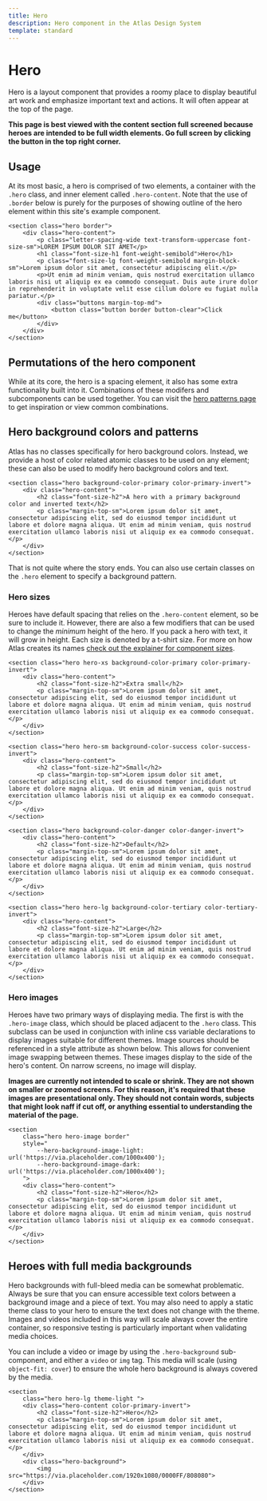 ```yaml
---
title: Hero
description: Hero component in the Atlas Design System
template: standard
---
```


# Hero

Hero is a layout component that provides a roomy place to display beautiful art work and emphasize important text and actions. It will often appear at the top of the page.

**This page is best viewed with the content section full screened because heroes are intended to be full width elements. Go full screen by clicking the button in the top right corner.**

## Usage

At its most basic, a hero is comprised of two elements, a container with the `.hero` class, and inner element called `.hero-content`. Note that the use of `.border` below is purely for the purposes of showing outline of the hero element within this site's example component.

```html-no-indent
<section class="hero border">
	<div class="hero-content">
        <p class="letter-spacing-wide text-transform-uppercase font-size-sm">LOREM IPSUM DOLOR SIT AMET</p>
        <h1 class="font-size-h1 font-weight-semibold">Hero</h1>
        <p class="font-size-lg font-weight-semibold margin-block-sm">Lorem ipsum dolor sit amet, consectetur adipiscing elit.</p>
        <p>Ut enim ad minim veniam, quis nostrud exercitation ullamco laboris nisi ut aliquip ex ea commodo consequat. Duis aute irure dolor in reprehenderit in voluptate velit esse cillum dolore eu fugiat nulla pariatur.</p>
        <div class="buttons margin-top-md">
            <button class="button border button-clear">Click me</button>
        </div>
	</div>
</section>
```

## Permutations of the hero component

While at its core, the hero is a spacing element, it also has some extra functionality built into it. Combinations of these modifers and subcomponents can be used together. You can visit the [hero patterns page](../patterns/hero.md) to get inspiration or view common combinations.

## Hero background colors and patterns

Atlas has no classes specifically for hero background colors. Instead, we provide a host of color related atomic classes to be used on any element; these can also be used to modify hero background colors and text.

```html-no-indent
<section class="hero background-color-primary color-primary-invert">
	<div class="hero-content">
		<h2 class="font-size-h2">A hero with a primary background color and inverted text</h2>
        <p class="margin-top-sm">Lorem ipsum dolor sit amet, consectetur adipiscing elit, sed do eiusmod tempor incididunt ut labore et dolore magna aliqua. Ut enim ad minim veniam, quis nostrud exercitation ullamco laboris nisi ut aliquip ex ea commodo consequat.</p>
	</div>
</section>
```

That is not quite where the story ends. You can also use certain classes on the `.hero` element to specify a background pattern.

### Hero sizes

Heroes have default spacing that relies on the `.hero-content` element, so be sure to include it. However, there are also a few modifiers that can be used to change the _minimum_ height of the hero. If you pack a hero with text, it will grow in height. Each size is denoted by a t-shirt size. For more on how Atlas creates its names [check out the explainer for component sizes](../components/overview.md).

```html-no-indent
<section class="hero hero-xs background-color-primary color-primary-invert">
	<div class="hero-content">
		<h2 class="font-size-h2">Extra small</h2>
        <p class="margin-top-sm">Lorem ipsum dolor sit amet, consectetur adipiscing elit, sed do eiusmod tempor incididunt ut labore et dolore magna aliqua. Ut enim ad minim veniam, quis nostrud exercitation ullamco laboris nisi ut aliquip ex ea commodo consequat.</p>
	</div>
</section>
```

```html-no-indent
<section class="hero hero-sm background-color-success color-success-invert">
	<div class="hero-content">
		<h2 class="font-size-h2">Small</h2>
        <p class="margin-top-sm">Lorem ipsum dolor sit amet, consectetur adipiscing elit, sed do eiusmod tempor incididunt ut labore et dolore magna aliqua. Ut enim ad minim veniam, quis nostrud exercitation ullamco laboris nisi ut aliquip ex ea commodo consequat.</p>
	</div>
</section>
```

```html-no-indent
<section class="hero background-color-danger color-danger-invert">
	<div class="hero-content">
		<h2 class="font-size-h2">Default</h2>
        <p class="margin-top-sm">Lorem ipsum dolor sit amet, consectetur adipiscing elit, sed do eiusmod tempor incididunt ut labore et dolore magna aliqua. Ut enim ad minim veniam, quis nostrud exercitation ullamco laboris nisi ut aliquip ex ea commodo consequat.</p>
	</div>
</section>
```

```html-no-indent
<section class="hero hero-lg background-color-tertiary color-tertiary-invert">
	<div class="hero-content">
		<h2 class="font-size-h2">Large</h2>
        <p class="margin-top-sm">Lorem ipsum dolor sit amet, consectetur adipiscing elit, sed do eiusmod tempor incididunt ut labore et dolore magna aliqua. Ut enim ad minim veniam, quis nostrud exercitation ullamco laboris nisi ut aliquip ex ea commodo consequat.</p>
	</div>
</section>
```

### Hero images

Heroes have two primary ways of displaying media. The first is with the `.hero-image` class, which should be placed adjacent to the `.hero` class. This subclass can be used in conjunction with inline css variable declarations to display images suitable for different themes. Image sources should be referenced in a style attribute as shown below. This allows for convenient image swapping between themes. These images display to the side of the hero's content. On narrow screens, no image will display.

**Images are currently not intended to scale or shrink. They are not shown on smaller or zoomed screens. For this reason, it's required that these images are presentational only. They should not contain words, subjects that might look naff if cut off, or anything essential to understanding the material of the page.**

```html-no-indent
<section
    class="hero hero-image border"
	style="
        --hero-background-image-light: url('https://via.placeholder.com/1000x400');
		--hero-background-image-dark: url('https://via.placeholder.com/1000x400');
    ">
	<div class="hero-content">
		<h2 class="font-size-h2">Hero</h2>
        <p class="margin-top-sm">Lorem ipsum dolor sit amet, consectetur adipiscing elit, sed do eiusmod tempor incididunt ut labore et dolore magna aliqua. Ut enim ad minim veniam, quis nostrud exercitation ullamco laboris nisi ut aliquip ex ea commodo consequat.</p>
	</div>
</section>
```

## Heroes with full media backgrounds

Hero backgrounds with full-bleed media can be somewhat problematic. Always be sure that you can ensure accessible text colors between a background image and a piece of text. You may also need to apply a static theme class to your hero to ensure the text does not change with the theme. Images and videos included in this way will scale always cover the entire container, so responsive testing is particularly important when validating media choices.

You can include a video or image by using the `.hero-background` sub-component, and either a `video` or `img` tag. This media will scale (using `object-fit: cover`) to ensure the whole hero background is always covered by the media.

```html-no-indent
<section
    class="hero hero-lg theme-light ">
	<div class="hero-content color-primary-invert">
		<h2 class="font-size-h2">Hero</h2>
        <p class="margin-top-sm">Lorem ipsum dolor sit amet, consectetur adipiscing elit, sed do eiusmod tempor incididunt ut labore et dolore magna aliqua. Ut enim ad minim veniam, quis nostrud exercitation ullamco laboris nisi ut aliquip ex ea commodo consequat.</p>
	</div>
    <div class="hero-background">
        <img src="https://via.placeholder.com/1920x1080/0000FF/808080">
    </div>
</section>
```
